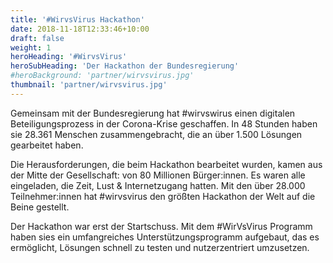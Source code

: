 ```yaml
---
title: '#WirvsVirus Hackathon'
date: 2018-11-18T12:33:46+10:00
draft: false
weight: 1
heroHeading: '#WirvsVirus'
heroSubHeading: 'Der Hackathon der Bundesregierung'
#heroBackground: 'partner/wirvsvirus.jpg'
thumbnail: 'partner/wirvsvirus.jpg'
---
```


Gemeinsam mit der Bundesregierung hat #wirvswirus einen digitalen Beteiligungsprozess in der Corona-Krise geschaffen. In 48 Stunden haben sie 28.361 Menschen zusammengebracht, die an über 1.500 Lösungen gearbeitet haben.  

Die Herausforderungen, die beim Hackathon bearbeitet wurden, kamen aus der Mitte der Gesellschaft: von 80 Millionen Bürger:innen. Es waren alle eingeladen, die Zeit, Lust & Internetzugang hatten. Mit den über 28.000 Teilnehmer:innen hat #wirvsvirus den größten Hackathon der Welt auf die Beine gestellt. 

Der Hackathon war erst der Startschuss. Mit dem #WirVsVirus Programm haben sies ein umfangreiches Unterstützungsprogramm aufgebaut, das es ermöglicht, Lösungen schnell zu testen und nutzerzentriert umzusetzen.  